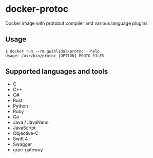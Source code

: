 # docker-protoc
Docker image with protobuf compiler and various language plugins

## Usage
```
$ docker run --rm gwihlidal/protoc --help
Usage: /usr/bin/protoc [OPTION] PROTO_FILES
```

## Supported languages and tools
- C
- C++
- C#
- Rust
- Python
- Ruby
- Go
- Java / JavaNano
- JavaScript
- Objective-C
- Swift 4
- Swagger
- grpc-gateway

